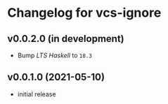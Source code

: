 # Changelog for vcs-ignore

## v0.0.2.0 (in development)
- Bump _LTS Haskell_ to `18.3`

## v0.0.1.0 (2021-05-10)
- initial release

